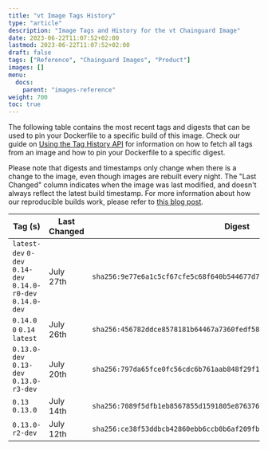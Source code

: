 ```yaml
---
title: "vt Image Tags History"
type: "article"
description: "Image Tags and History for the vt Chainguard Image"
date: 2023-06-22T11:07:52+02:00
lastmod: 2023-06-22T11:07:52+02:00
draft: false
tags: ["Reference", "Chainguard Images", "Product"]
images: []
menu:
  docs:
    parent: "images-reference"
weight: 700
toc: true
---
```


The following table contains the most recent tags and digests that can be used to pin your Dockerfile to a specific build of this image. Check our guide on [Using the Tag History API](/chainguard/chainguard-images/using-the-tag-history-api/) for information on how to fetch all tags from an image and how to pin your Dockerfile to a specific digest.

Please note that digests and timestamps only change when there is a change to the image, even though images are rebuilt every night. The "Last Changed" column indicates when the image was last modified, and doesn't always reflect the latest build timestamp. For more information about how our reproducible builds work, please refer to [this blog post](https://www.chainguard.dev/unchained/reproducing-chainguards-reproducible-image-builds).

| Tag (s)                                                       | Last Changed | Digest                                                                    |
|---------------------------------------------------------------|--------------|---------------------------------------------------------------------------|
|  `latest-dev` `0-dev` `0.14-dev` `0.14.0-r0-dev` `0.14.0-dev` | July 27th    | `sha256:9e77e6a1c5cf67cfe5c68f640b544677d79dd365bfe660911048dc098b5f2348` |
|  `0.14.0` `0` `0.14` `latest`                                 | July 26th    | `sha256:456782ddce8578181b64467a7360fedf58ca5f4bbda7e156c65e66a3efb9cc77` |
|  `0.13.0-dev` `0.13-dev` `0.13.0-r3-dev`                      | July 20th    | `sha256:797da65fce0fc56cdc6b761aab848f29f1d86ac8769386bed58dbedc178d7671` |
|  `0.13` `0.13.0`                                              | July 14th    | `sha256:7089f5dfb1eb8567855d1591805e87637694b252c55ecbc1fdcdb37a2d89aa62` |
|  `0.13.0-r2-dev`                                              | July 12th    | `sha256:ce38f53ddbcb42860ebb6ccb0b6af209fb6d6ecca39f822e79c6744f45260196` |
